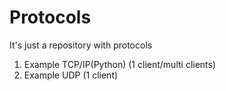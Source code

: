 # Protocols
It's just a repository with protocols

1. Example TCP/IP(Python) (1 client/multi clients) 
2. Example UDP (1 client)

